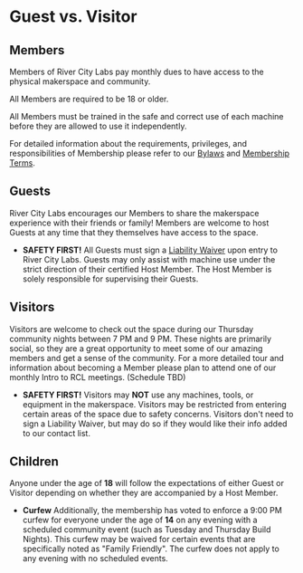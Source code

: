 # Guest vs. Visitor

## Members

Members of River City Labs pay monthly dues to have access to the physical makerspace and community.

All Members are required to be 18 or older.

All Members must be trained in the safe and correct use of each machine before they are allowed to use it independently.

For detailed information about the requirements, privileges, and responsibilities of Membership please refer to our [Bylaws](https://wiki.rivercitylabs.space/operations/bylaws) and [Membership Terms](https://wiki.rivercitylabs.space/members/membership).

##  Guests

River City Labs encourages our Members to share the makerspace experience with their friends or family! Members are welcome to host Guests at any time that they themselves have access to the space.

*  **SAFETY FIRST!** All Guests must sign a [Liability Waiver](https://wiki.rivercitylabs.space/members/forms) upon entry to River City Labs. Guests may only assist with machine use under the strict direction of their certified Host Member. The Host Member is solely responsible for supervising their Guests.

##  Visitors

Visitors are welcome to check out the space during our Thursday community nights between 7 PM and 9 PM. These nights are primarily social, so they are a great opportunity to meet some of our amazing members and get a sense of the community. For a more detailed tour and information about becoming a Member please plan to attend one of our monthly Intro to RCL meetings. \(Schedule TBD\)

*  **SAFETY FIRST!** Visitors may **NOT** use any machines, tools, or equipment in the makerspace. Visitors may be restricted from entering certain areas of the space due to safety concerns. Visitors don't need to sign a Liability Waiver, but may do so if they would like their info added to our contact list.

##  Children

Anyone under the age of **18** will follow the expectations of either Guest or Visitor depending on whether they are accompanied by a Host Member.

*  **Curfew** Additionally, the membership has voted to enforce a 9:00 PM curfew for everyone under the age of **14** on any evening with a scheduled community event \(such as Tuesday and Thursday Build Nights\). This curfew may be waived for certain events that are specifically noted as "Family Friendly". The curfew does not apply to any evening with no scheduled events.

